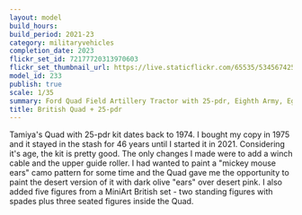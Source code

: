 ```yaml
---
layout: model
build_hours: 
build_period: 2021-23
category: militaryvehicles
completion_date: 2023
flickr_set_id: 72177720313970603
flickr_set_thumbnail_url: https://live.staticflickr.com/65535/53456742595_02688c32a1_m.jpg
model_id: 233
publish: true
scale: 1/35
summary: Ford Quad Field Artillery Tractor with 25-pdr, Eighth Army, Egypt 1942
title: British Quad + 25-pdr
---
```


Tamiya's Quad with 25-pdr kit dates back to 1974. I bought my copy in 1975 and it stayed in the stash for 46 years until I started it in 2021. Considering it's age, the kit is pretty good. The only changes I made were to add a winch cable and the upper guide roller. I had wanted to paint a &quot;mickey mouse ears&quot; camo pattern for some time and the Quad gave me the opportunity to paint the desert version of it with dark olive &quot;ears&quot; over desert pink. I also added five figures from a MiniArt British set -  two standing figures with spades plus three seated figures inside the Quad.
